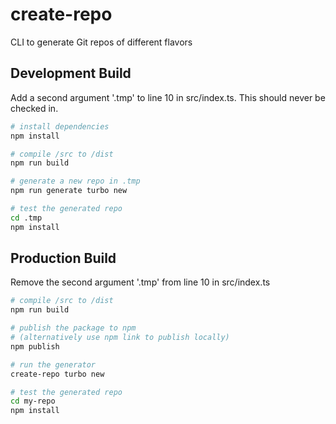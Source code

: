 # create-repo

CLI to generate Git repos of different flavors

## Development Build

Add a second argument '.tmp' to line 10 in src/index.ts. This should never be
checked in.

```bash
# install dependencies
npm install

# compile /src to /dist
npm run build

# generate a new repo in .tmp
npm run generate turbo new

# test the generated repo
cd .tmp
npm install
```

## Production Build

Remove the second argument '.tmp' from line 10 in src/index.ts

```bash
# compile /src to /dist
npm run build

# publish the package to npm
# (alternatively use npm link to publish locally)
npm publish

# run the generator
create-repo turbo new

# test the generated repo
cd my-repo
npm install
```
